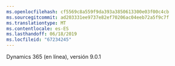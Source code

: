 ```yaml
---
ms.openlocfilehash: cf5569c8a559f9da393a3850613300e03f00c4cb
ms.sourcegitcommit: ad203331ee9737e82ef70206ac04eeb72a5f9c7f
ms.translationtype: MT
ms.contentlocale: es-ES
ms.lasthandoff: 06/18/2019
ms.locfileid: "67234245"
---
```

Dynamics 365 (en línea), versión 9.0.1